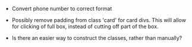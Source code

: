 <!-- Must do -->
- Convert phone number to correct format


<!-- Updates -->
- Possibly remove padding from class 'card' for card divs. This will allow for clicking of full box, instead of cutting off part of the box.


<!-- Questions -->
- Is there an easier way to construct the classes, rather than manually?
